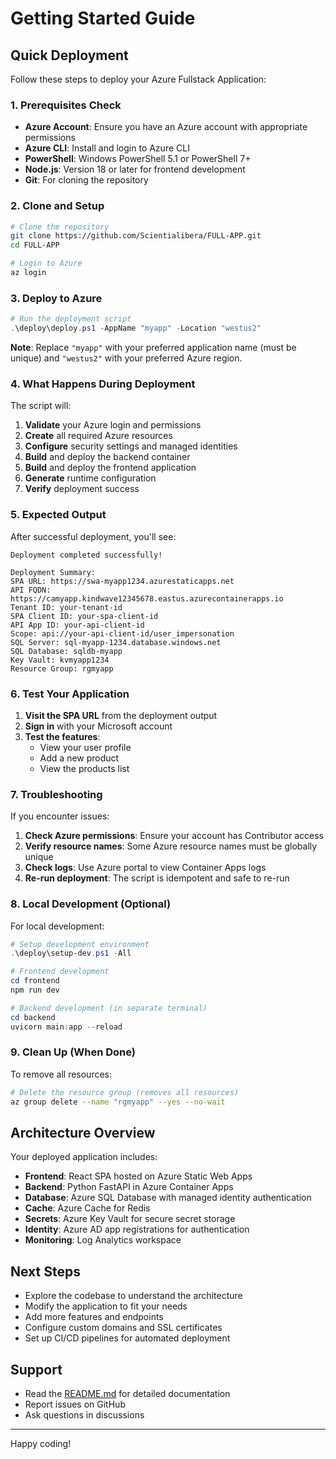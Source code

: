 # Getting Started Guide

## Quick Deployment

Follow these steps to deploy your Azure Fullstack Application:

### 1. Prerequisites Check

- **Azure Account**: Ensure you have an Azure account with appropriate permissions
- **Azure CLI**: Install and login to Azure CLI
- **PowerShell**: Windows PowerShell 5.1 or PowerShell 7+
- **Node.js**: Version 18 or later for frontend development
- **Git**: For cloning the repository

### 2. Clone and Setup

```bash
# Clone the repository
git clone https://github.com/Scientialibera/FULL-APP.git
cd FULL-APP

# Login to Azure
az login
```

### 3. Deploy to Azure

```powershell
# Run the deployment script
.\deploy\deploy.ps1 -AppName "myapp" -Location "westus2"
```

**Note**: Replace `"myapp"` with your preferred application name (must be unique) and `"westus2"` with your preferred Azure region.

### 4. What Happens During Deployment

The script will:

1. **Validate** your Azure login and permissions
2. **Create** all required Azure resources
3. **Configure** security settings and managed identities
4. **Build** and deploy the backend container
5. **Build** and deploy the frontend application
6. **Generate** runtime configuration
7. **Verify** deployment success

### 5. Expected Output

After successful deployment, you'll see:

```
Deployment completed successfully!

Deployment Summary:
SPA URL: https://swa-myapp1234.azurestaticapps.net
API FQDN: https://camyapp.kindwave12345678.eastus.azurecontainerapps.io
Tenant ID: your-tenant-id
SPA Client ID: your-spa-client-id
API App ID: your-api-client-id
Scope: api://your-api-client-id/user_impersonation
SQL Server: sql-myapp-1234.database.windows.net
SQL Database: sqldb-myapp
Key Vault: kvmyapp1234
Resource Group: rgmyapp
```

### 6. Test Your Application

1. **Visit the SPA URL** from the deployment output
2. **Sign in** with your Microsoft account
3. **Test the features**:
   - View your user profile
   - Add a new product
   - View the products list

### 7. Troubleshooting

If you encounter issues:

1. **Check Azure permissions**: Ensure your account has Contributor access
2. **Verify resource names**: Some Azure resource names must be globally unique
3. **Check logs**: Use Azure portal to view Container Apps logs
4. **Re-run deployment**: The script is idempotent and safe to re-run

### 8. Local Development (Optional)

For local development:

```powershell
# Setup development environment
.\deploy\setup-dev.ps1 -All

# Frontend development
cd frontend
npm run dev

# Backend development (in separate terminal)
cd backend
uvicorn main:app --reload
```

### 9. Clean Up (When Done)

To remove all resources:

```bash
# Delete the resource group (removes all resources)
az group delete --name "rgmyapp" --yes --no-wait
```

## Architecture Overview

Your deployed application includes:

- **Frontend**: React SPA hosted on Azure Static Web Apps
- **Backend**: Python FastAPI in Azure Container Apps
- **Database**: Azure SQL Database with managed identity authentication
- **Cache**: Azure Cache for Redis
- **Secrets**: Azure Key Vault for secure secret storage
- **Identity**: Azure AD app registrations for authentication
- **Monitoring**: Log Analytics workspace

## Next Steps

- Explore the codebase to understand the architecture
- Modify the application to fit your needs
- Add more features and endpoints
- Configure custom domains and SSL certificates
- Set up CI/CD pipelines for automated deployment

## Support

- Read the [README.md](README.md) for detailed documentation
- Report issues on GitHub
- Ask questions in discussions

---

Happy coding!
